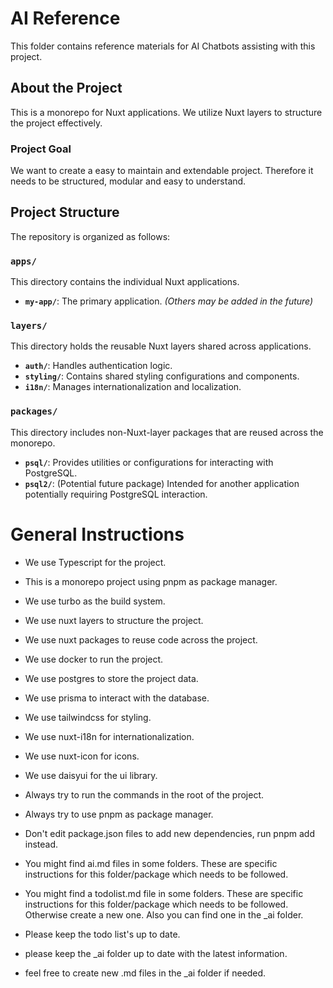 # AI Reference

This folder contains reference materials for AI Chatbots assisting with this project.

## About the Project

This is a monorepo for Nuxt applications. We utilize Nuxt layers to structure the project effectively.

### Project Goal

We want to create a easy to maintain and extendable project. Therefore it needs to be structured, modular and easy to understand.

## Project Structure

The repository is organized as follows:

### `apps/`

This directory contains the individual Nuxt applications.

- **`my-app/`**: The primary application. _(Others may be added in the future)_

### `layers/`

This directory holds the reusable Nuxt layers shared across applications.

- **`auth/`**: Handles authentication logic.
- **`styling/`**: Contains shared styling configurations and components.
- **`i18n/`**: Manages internationalization and localization.

### `packages/`

This directory includes non-Nuxt-layer packages that are reused across the monorepo.

- **`psql/`**: Provides utilities or configurations for interacting with PostgreSQL.
- **`psql2/`**: (Potential future package) Intended for another application potentially requiring PostgreSQL interaction.

# General Instructions

- We use Typescript for the project.
- This is a monorepo project using pnpm as package manager.
- We use turbo as the build system.
- We use nuxt layers to structure the project.
- We use nuxt packages to reuse code across the project.
- We use docker to run the project.
- We use postgres to store the project data.
- We use prisma to interact with the database.
- We use tailwindcss for styling.
- We use nuxt-i18n for internationalization.
- We use nuxt-icon for icons.
- We use daisyui for the ui library.

- Always try to run the commands in the root of the project.
- Always try to use pnpm as package manager.
- Don't edit package.json files to add new dependencies, run pnpm add <package> instead.

- You might find ai.md files in some folders. These are specific instructions for this folder/package which needs to be followed.

- You might find a todolist.md file in some folders. These are specific instructions for this folder/package which needs to be followed. Otherwise create a new one. Also you can find one in the \_ai folder.

- Please keep the todo list's up to date.

- please keep the \_ai folder up to date with the latest information.

- feel free to create new .md files in the \_ai folder if needed.
